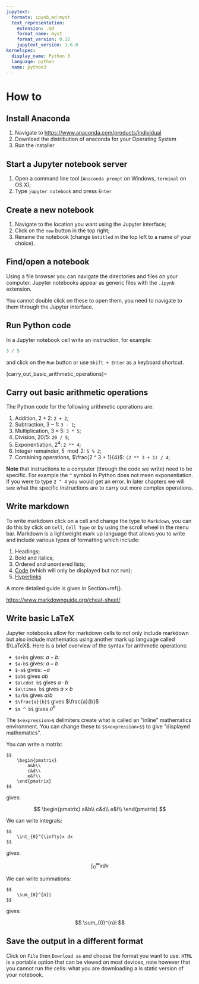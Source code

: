 ```yaml
---
jupytext:
  formats: ipynb,md:myst
  text_representation:
    extension: .md
    format_name: myst
    format_version: 0.12
    jupytext_version: 1.6.0
kernelspec:
  display_name: Python 3
  language: python
  name: python3
---
```


# How to

## Install Anaconda

1. Navigate to <https://www.anaconda.com/products/individual>
2. Download the distribution of anaconda for your Operating System
3. Run the installer

## Start a Jupyter notebook server

1. Open a command line tool (`Anaconda prompt` on Windows, `terminal` on OS X);
2. Type `jupyter notebook` and press `Enter`

## Create a new notebook

1. Navigate to the location you want using the Jupyter interface;
2. Click on the `new` button in the top right;
3. Rename the notebook (change `Untitled` in the top left to a name of your choice).

## Find/open a notebook

Using a file browser you can navigate the directories and files on your computer. Jupyter notebooks appear as generic files with the `.ipynb` extension.

You cannot double click on these to open them, you need to navigate to them through the Jupyter interface.

## Run Python code

In a Jupyter notebook cell write an instruction, for example:

```python
3 / 5
```

and click on the `Run` button or use `Shift + Enter` as a keyboard shortcut.

(carry_out_basic_arithmetic_operations)=

## Carry out basic arithmetic operations

The Python code for the following arithmetic operations are:

1. Addition, $2 + 2$: `2 + 2`;
2. Subtraction, $3 - 1$: `3 - 1`;
3. Multiplication, $3 \times 5$: `3 * 5`;
4. Division, $20 / 5$: `20 / 5`;
5. Exponentiation, $2 ^ 4$: `2 ** 4`;
6. Integer remainder, $5 \mod 2$: `5 % 2`;
7. Combining operations, $\frac{2 ^ 3 + 1}{4}$: `(2 ** 3 + 1) / 4`;

**Note** that instructions to a computer (through the code we write) need to be specific. For example the `^` symbol in Python does not mean exponentiation. If you were to type `2 ^ 4` you would get an error.
In later chapters we will see what the specific instructions are to carry out more complex operations.

## Write markdown

To write markdown click on a cell and change the type to `Markdown`, you can do
this by click on `Cell`, `Cell Type` or by using the scroll wheel in the menu
bar.
Markdown is a lightweight mark up language that allows you to write and
include various types of formatting which include:

1. Headings;
2. Bold and italics;
3. Ordered and unordered lists;
4. [Code](how_to_include_code_in_markdown) (which will only be displayed but not run);
5. [Hyperlinks](how_to_include_a_hyperlink_in_markdown)

A more detailed guide is given in Section~ref{}.

<https://www.markdownguide.org/cheat-sheet/>

## Write basic LaTeX

Jupyter notebooks allow for markdown cells to not only include markdown but also
include mathematics using another mark up language called $\LaTeX$.
Here is a brief overview of the syntax for arithmetic operations:

- `$a+b$` gives: $a + b$:
- `$a-b$` gives: $a-b$
- `$-a$` gives: $-a$
- `$ab$` gives $ab$
- `$a\cdot b$` gives $a\cdot b$
- `$a\times b$` gives $a\times b$
- `$a/b$` gives $a/b$
- `$\frac{a}{b}$` gives $\frac{a}{b}$
- `$a ^ b$` gives $a ^ b$

The `$<expression>$` delimiters create what is called an "inline" mathematics
environment.
You can change these to `$$<expression>$$` to give "displayed
mathematics".

You can write a matrix:

```
$$
    \begin{pmatrix}
        a&b\\
        c&d\\
        e&f\\
    \end{pmatrix}
$$
```

gives:

$$
    \begin{pmatrix}
        a&b\\
        c&d\\
        e&f\\
    \end{pmatrix}
$$

We can write integrals:

```
$$
    \int_{0}^{\infty}x dx
$$
```

gives:

$$
    \int_{0}^{\infty}x dx
$$

We can write summations:

```
$$
    \sum_{0}^{n}i
$$
```

gives:

$$
    \sum_{0}^{n}i
$$

## Save the output in a different format

Click on `File` then `Download as` and choose the format you want to use. `HTML`
is a portable option that can be viewed on most devices, note however that you
cannot run the cells: what you are downloading a is static version of your
notebook.
